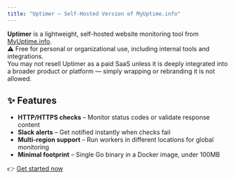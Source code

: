 ```yaml
---
title: "Uptimer – Self-Hosted Version of MyUptime.info"
---
```


**Uptimer** is a lightweight, self-hosted website monitoring tool from [MyUptime.info](https://myuptime.info).  
⚠️ Free for personal or organizational use, including internal tools and integrations.  
You may not resell Uptimer as a paid SaaS unless it is deeply integrated into a broader product or platform — simply wrapping or rebranding it is not allowed.


## ✨ Features

- **HTTP/HTTPS checks** – Monitor status codes or validate response content
- **Slack alerts** – Get notified instantly when checks fail
- **Multi-region support** – Run workers in different locations for global monitoring
- **Minimal footprint** – Single Go binary in a Docker image, under 100MB

👉 [Get started now](/v0.2.0/quick-start/)
